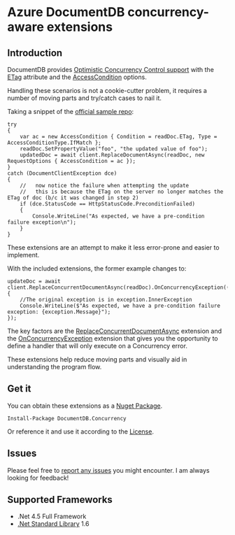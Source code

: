 # Azure DocumentDB concurrency-aware extensions

## Introduction

DocumentDB provides [Optimistic Concurrency Control support](https://docs.microsoft.com/azure/documentdb/documentdb-faq) with the [ETag](https://en.wikipedia.org/wiki/HTTP_ETag) attribute and the [AccessCondition](https://msdn.microsoft.com/library/en-us/Dn799196.aspx) options.

Handling these scenarios is not a cookie-cutter problem, it requires a number of moving parts and try/catch cases to nail it.

Taking a snippet of the [official sample repo](https://github.com/Azure/azure-documentdb-dotnet/blob/master/samples/code-samples/DocumentManagement/Program.cs#L397):

    try
    {
    	var ac = new AccessCondition { Condition = readDoc.ETag, Type = AccessConditionType.IfMatch };
    	readDoc.SetPropertyValue("foo", "the updated value of foo");
    	updatedDoc = await client.ReplaceDocumentAsync(readDoc, new RequestOptions { AccessCondition = ac });
    }
    catch (DocumentClientException dce)
    {
    	//   now notice the failure when attempting the update 
    	//   this is because the ETag on the server no longer matches the ETag of doc (b/c it was changed in step 2)
    	if (dce.StatusCode == HttpStatusCode.PreconditionFailed)
    	{
		    Console.WriteLine("As expected, we have a pre-condition failure exception\n");
	    }
    }

These extensions are an attempt to make it less error-prone and easier to implement.

With the included extensions, the former example changes to:

    updateDoc = await client.ReplaceConcurrentDocumentAsync(readDoc).OnConcurrencyException((exception)=>
    {
    	//The original exception is in exception.InnerException
    	Console.WriteLine($"As expected, we have a pre-condition failure exception: {exception.Message}");
    });
 
 The key factors are the [ReplaceConcurrentDocumentAsync](https://github.com/ealsur/concurrentdocdb/blob/master/src/DocumentDb.Concurrency/DocumentClientExtensions.cs) extension and the [OnConcurrencyException](https://github.com/ealsur/concurrentdocdb/blob/master/src/DocumentDb.Concurrency/ConcurrencyExceptionTaskExtension.cs) extension that gives you the opportunity to define a handler that will only execute on a Concurrency error.
 
 These extensions help reduce moving parts and visually aid in understanding the program flow.
 
 ## Get it

You can obtain these extensions as a [Nuget Package](https://www.nuget.org/packages/DocumentDB.Concurrency). 

    Install-Package DocumentDB.Concurrency

Or reference it and use it according to the [License](./LICENSE).
 
 ## Issues

Please feel free to [report any issues](https://github.com/ealsur/concurrentdocdb/issues) you might encounter. I am always looking for feedback!

## Supported Frameworks

* .Net 4.5 Full Framework
* [.Net Standard Library](https://docs.microsoft.com/en-us/dotnet/articles/standard/library) 1.6

 
  
